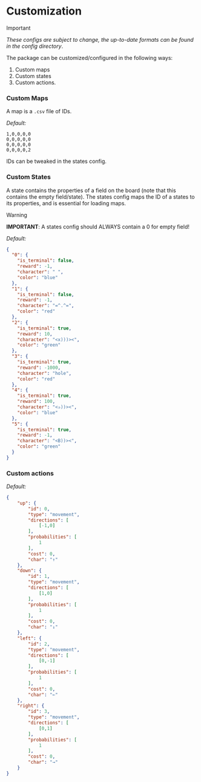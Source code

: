 # Customization
> [!IMPORTANT]
> *These configs are subject to change, the up-to-date formats can be found in the config directory*.

The package can be customized/configured in the following ways:
1. Custom maps
2. Custom states
3. Custom actions.

### Custom Maps

A map is a `.csv` file of IDs. 

*Default:*
```csv
1,0,0,0,0
0,0,0,0,0
0,0,0,0,0
0,0,0,0,2
```
IDs can be tweaked in the states config.

### Custom States
A state contains the properties of a field on the board (note that this contains the empty field/state). The states config maps the ID of a states to its properties, and is essential for loading maps.

> [!WARNING]
> **IMPORTANT**: A states config should ALWAYS contain a 0 for empty field!

*Default:*
```json
{
  "0": {
    "is_terminal": false,
    "reward": -1,
    "character": " ",
    "color": "blue"
  },
  "1": {
    "is_terminal": false,
    "reward": -1,
    "character": "=^.^=",
    "color": "red"
  },
  "2": {
    "is_terminal": true,
    "reward": 10,
    "character": "<x)))><",
    "color": "green"
  },
  "3": {
    "is_terminal": true,
    "reward": -1000,
    "character": "hole",
    "color": "red"
  },
  "4": {
    "is_terminal": true,
    "reward": 100,
    "character": "<✰))><",
    "color": "blue"
  },
  "5": {
    "is_terminal": true,
    "reward": -1,
    "character": "<B))><",
    "color": "green"
  }
}
```
### Custom actions
*Default:*
```json
{
    "up": {
        "id": 0,
        "type": "movement",
        "directions": [
            [-1,0]
        ],
        "probabilities": [
            1
        ],
        "cost": 0,
        "char": "↑"
    },
    "down": {
        "id": 1,
        "type": "movement",
        "directions": [
            [1,0]
        ],
        "probabilities": [
            1
        ],
        "cost": 0,
        "char": "↓"
    },
    "left": {
        "id": 2,
        "type": "movement",
        "directions": [
            [0,-1]
        ],
        "probabilities": [
            1
        ],
        "cost": 0,
        "char": "←"
    },
    "right": {
        "id": 3,
        "type": "movement",
        "directions": [
            [0,1]
        ],
        "probabilities": [
            1
        ],
        "cost": 0,
        "char": "→"
    }
}
```

